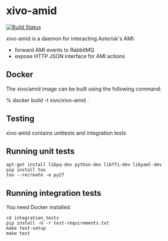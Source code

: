 xivo-amid
=========
[![Build Status](https://travis-ci.org/xivo-pbx/xivo-amid.png?branch=master)](https://travis-ci.org/xivo-pbx/xivo-amid)

xivo-amid is a daemon for interacting Asterisk's AMI:

* forward AMI events to RabbitMQ
* expose HTTP JSON interface for AMI actions


Docker
------

The xivo/amid image can be built using the following command:

   % docker build -t xivo/xivo-amid .


Testing
-------

xivo-amid contains unittests and integration tests


Running unit tests
------------------

```
apt-get install libpq-dev python-dev libffi-dev libyaml-dev
pip install tox
tox --recreate -e py27
```


Running integration tests
-------------------------

You need Docker installed.

```
cd integration_tests
pip install -U -r test-requirements.txt
make test-setup
make test
```
